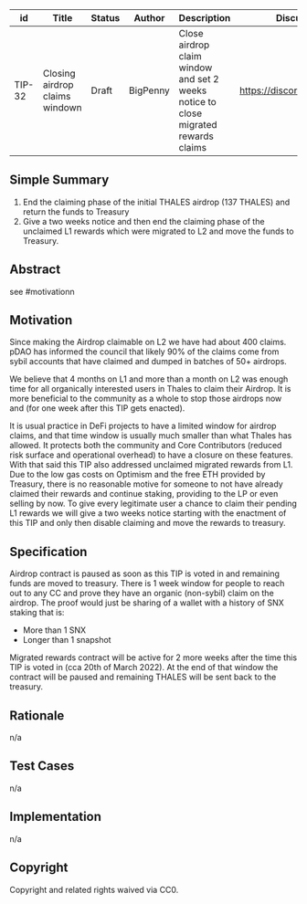 | id | Title | Status | Author | Description | Discussions to | Created |
| ----------- | ----------- | ----------- | ----------- | ----------- | ----------- | ----------- |
| TIP-32 | Closing airdrop claims windown| Draft | BigPenny| Close airdrop claim window and set 2 weeks notice to close migrated rewards claims  | https://discord.gg/rPpPcMXSeU | 2022-03-06
 
## Simple Summary
 
1. End the claiming phase of the initial THALES airdrop (137 THALES) and return the funds to Treasury 
2. Give a two weeks notice and then end the claiming phase of the unclaimed L1 rewards which were migrated to L2 and move the funds to Treasury.  

 
## Abstract
 
see #motivationn
 
## Motivation
 
Since making the Airdrop claimable on L2 we have had about 400 claims. pDAO has informed the council that likely 90% of the claims come from sybil accounts that have claimed and dumped in batches of 50+ airdrops.  

We believe that 4 months on L1 and more than a month on L2  was enough time for all organically interested users in Thales to claim their Airdrop. It is more beneficial to the community as a whole to stop those airdrops now and (for one week after this TIP gets enacted).   

It is usual practice in DeFi projects to have a limited window for airdrop claims, and that time window is usually much smaller than what Thales has allowed. It protects both the community and Core Contributors (reduced risk surface and operational overhead) to have a closure on these features. With that said this TIP also addressed unclaimed migrated rewards from L1. Due to the low gas costs on Optimism and the free ETH provided by Treasury, there is no reasonable motive for someone to not have already claimed their rewards and continue staking, providing to the LP or even selling by now. To give every legitimate user a chance to claim their pending L1 rewards we will give a two weeks notice starting with the enactment of this TIP and only then disable claiming and move the rewards to treasury.
 
## Specification
 
Airdrop contract is paused as soon as this TIP is voted in and remaining funds are moved to treasury. There is 1 week window for people to reach out to any CC and prove they have an organic (non-sybil) claim on the airdrop. The proof would just be sharing of a wallet with a history of SNX staking that is:  
* More than 1 SNX  
* Longer than 1 snapshot  

Migrated rewards contract will be active for 2 more weeks after the time this TIP is voted in (cca 20th of March 2022). At the end of that window the contract will be paused and remaining THALES will be sent back to the treasury.

## Rationale
 
n/a
 
## Test Cases
 
n/a
 
## Implementation
 
n/a
 
## Copyright
 
Copyright and related rights waived via CC0.
 


